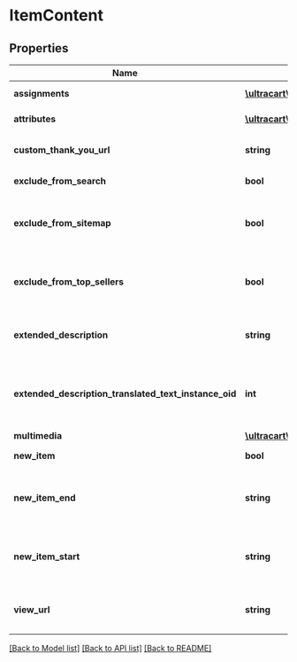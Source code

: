 # ItemContent

## Properties
Name | Type | Description | Notes
------------ | ------------- | ------------- | -------------
**assignments** | [**\ultracart\v2\models\ItemContentAssignment[]**](ItemContentAssignment.md) | StoreFront assignments | [optional] 
**attributes** | [**\ultracart\v2\models\ItemContentAttribute[]**](ItemContentAttribute.md) | StoreFront attributes | [optional] 
**custom_thank_you_url** | **string** | Custom Thank You URL | [optional] 
**exclude_from_search** | **bool** | Exclude from search | [optional] 
**exclude_from_sitemap** | **bool** | Exclude from the sitemap for the StoreFront | [optional] 
**exclude_from_top_sellers** | **bool** | Exclude from the top sellers list in the StoreFront | [optional] 
**extended_description** | **string** | Extended description (max 10000 characters) | [optional] 
**extended_description_translated_text_instance_oid** | **int** | Extneded description text translation instance identifier | [optional] 
**multimedia** | [**\ultracart\v2\models\ItemContentMultimedia[]**](ItemContentMultimedia.md) | Multimedia | [optional] 
**new_item** | **bool** | True if the item is new | [optional] 
**new_item_end** | **string** | The date the item should no longer be considered new | [optional] 
**new_item_start** | **string** | The date the item should start being considered new | [optional] 
**view_url** | **string** | Legacy view URL (not used by StoreFronts) | [optional] 

[[Back to Model list]](../README.md#documentation-for-models) [[Back to API list]](../README.md#documentation-for-api-endpoints) [[Back to README]](../README.md)


